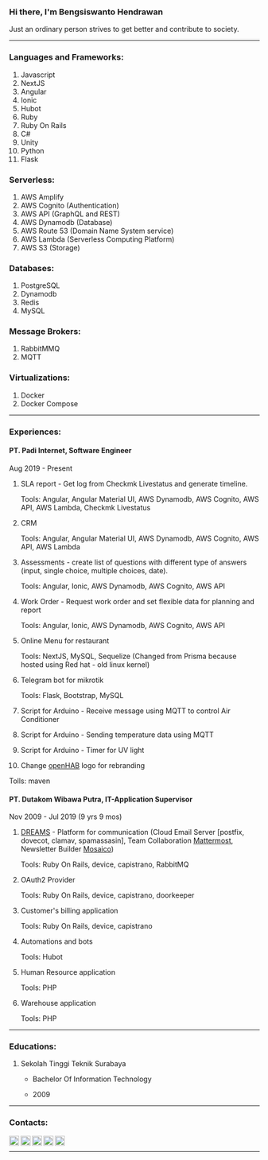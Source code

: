 ### Hi there, I'm Bengsiswanto Hendrawan

Just an ordinary person strives to get better and contribute to society.

---

### Languages and Frameworks:

1. Javascript
2. NextJS
3. Angular
4. Ionic
5. Hubot
6. Ruby
7. Ruby On Rails
8. C#
9. Unity
10. Python
11. Flask

### Serverless:

1. AWS Amplify
2. AWS Cognito (Authentication)
3. AWS API (GraphQL and REST)
4. AWS Dynamodb (Database)
5. AWS Route 53 (Domain Name System service)
6. AWS Lambda (Serverless Computing Platform)
7. AWS S3 (Storage)

### Databases:

1. PostgreSQL
2. Dynamodb
3. Redis
4. MySQL

### Message Brokers:

1. RabbitMMQ
2. MQTT

### Virtualizations:

1. Docker
2. Docker Compose

---

### Experiences:

#### **PT. Padi Internet**, Software Engineer

Aug 2019 - Present

1. SLA report - Get log from Checkmk Livestatus and generate timeline.

   Tools: Angular, Angular Material UI, AWS Dynamodb, AWS Cognito, AWS API, AWS Lambda, Checkmk Livestatus

2. CRM

   Tools: Angular, Angular Material UI, AWS Dynamodb, AWS Cognito, AWS API, AWS Lambda

3. Assessments - create list of questions with different type of answers (input, single choice, multiple choices, date).

   Tools: Angular, Ionic, AWS Dynamodb, AWS Cognito, AWS API

4. Work Order - Request work order and set flexible data for planning and report

   Tools: Angular, Ionic, AWS Dynamodb, AWS Cognito, AWS API

5. Online Menu for restaurant

   Tools: NextJS, MySQL, Sequelize (Changed from Prisma because hosted using Red hat - old linux kernel)

6. Telegram bot for mikrotik

   Tools: Flask, Bootstrap, MySQL

7. Script for Arduino - Receive message using MQTT to control Air Conditioner
8. Script for Arduino - Sending temperature data using MQTT
9. Script for Arduino - Timer for UV light

10. Change [openHAB][openhab] logo for rebranding

Tolls: maven

#### **PT. Dutakom Wibawa Putra**, IT-Application Supervisor

Nov 2009 - Jul 2019 (9 yrs 9 mos)

1. [DREAMS][dreams] - Platform for communication (Cloud Email Server [postfix, dovecot, clamav, spamassasin], Team Collaboration [Mattermost][mattermost], Newsletter Builder [Mosaico][mosaico])

   Tools: Ruby On Rails, device, capistrano, RabbitMQ

2. OAuth2 Provider

   Tools: Ruby On Rails, device, capistrano, doorkeeper

3. Customer's billing application

   Tools: Ruby On Rails, device, capistrano

4. Automations and bots

   Tools: Hubot

5. Human Resource application

   Tools: PHP

6. Warehouse application

   Tools: PHP

---

### Educations:

1. Sekolah Tinggi Teknik Surabaya

   - Bachelor Of Information Technology

   - 2009

---

### Contacts:

[<img align="left" alt="bengsiswantoh | Mail" width="20px" src="https://cdn.jsdelivr.net/npm/simple-icons@v3/icons/gmail.svg" />][mail]
[<img align="left" alt="bengsiswanto | Github" width="20px" src="https://cdn.jsdelivr.net/npm/simple-icons@v3/icons/github.svg" />][github]
[<img align="left" alt="bengsiswantoh | LinkedIn" width="20px" src="https://cdn.jsdelivr.net/npm/simple-icons@v3/icons/linkedin.svg" />][linkedin]
[<img align="left" alt="bengsiswantoh | YouTube" width="20px" src="https://cdn.jsdelivr.net/npm/simple-icons@v3/icons/youtube.svg" />][youtube]
[<img align="left" alt="bengsiswantoh | Instagram" width="20px" src="https://cdn.jsdelivr.net/npm/simple-icons@v3/icons/instagram.svg" />][instagram]

<br />

---

<!--### Github Stats:

\*NOTE: Top languages does not indicate my skill level or something like that, it's a github metric of which languages i have the most code on github.

[![Top Langs](https://github-readme-stats.mightiesthero.vercel.app/api/top-langs/?username=bengsiswantoh)](https://github.com/bengsiswantoh/github-readme-stats) -->

[mail]: mailto:bengsiswantoh@gmail.com
[github]: https://github.com/bengsiswantoh
[linkedin]: https://www.linkedin.com/in/bengsiswantoh
[youtube]: https://www.youtube.com/channel/UCqxXmZPBZfuHVMzPHprDkPg
[instagram]: https://instagram.com/bengsiswantoh
[dreams]: https://dreamsmail.id
[mattermost]: https://mattermost.com
[mosaico]: https://mosaico.io
[openhab]: https://www.openhab.org
